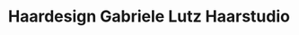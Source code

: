 ---
title: "Haardesign Gabriele Lutz Haarstudio"
url: /backnang/haardesign-gabriele-lutz-haarstudio/
shop: Friseur
---